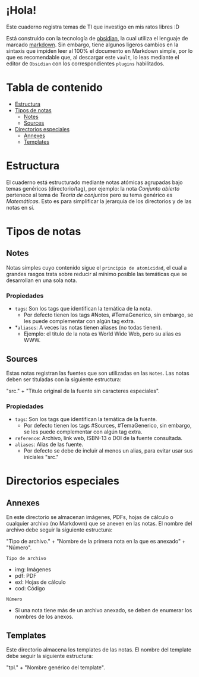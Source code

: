 # ¡Hola!
Este cuaderno registra temas de TI que investigo en mis ratos libres :D

Está construido con la tecnología de [obsidian](https://obsidian.md/), la cual utiliza el lenguaje de marcado [markdown](https://es.wikipedia.org/wiki/Markdown). Sin embargo, tiene algunos ligeros cambios en la sintaxis que impiden leer al 100% el documento en Markdown simple, por lo que es recomendable que, al descargar este `vault`, lo leas mediante el editor de `Obsidian` con los correspondientes `plugins` habilitados.

# Tabla de contenido
- [Estructura](#estructura)
- [Tipos de notas](#tipos-de-notas)
  - [Notes](#notes)
  - [Sources](#sources)
- [Directorios especiales](#directorios-especiales)
  - [Annexes](#annexes)
  - [Templates](#templates)

# Estructura
El cuaderno está estructurado mediante notas atómicas agrupadas bajo temas genéricos (directorio/tag), por ejemplo: la nota *Conjunto abierto* pertenece al tema de *Teoría de conjuntos* pero su tema genérico es *Matemáticas*. Esto es para simplificar la jerarquía de los directorios y de las notas en sí.

# Tipos de notas
## Notes
Notas simples cuyo contenido sigue el `principio de atomicidad`, el cual a grandes rasgos trata sobre reducir al mínimo posible las temáticas que se desarrollan en una sola nota.

### Propiedades
- `tags`: Son los tags que identifican la temática de la nota.
  - Por defecto tienen los tags #Notes, #TemaGenerico, sin embargo, se les puede complementar con algún tag extra.
- *`aliases`: A veces las notas tienen aliases (no todas tienen).
  - Ejemplo: el título de la nota es World Wide Web, pero su alias es WWW.

## Sources
Estas notas registran las fuentes que son utilizadas en las `Notes`. Las notas deben ser tituladas con la siguiente estructura:

"src." + "Título original de la fuente sin caracteres especiales".

### Propiedades
- `tags`: Son los tags que identifican la temática de la fuente.
  - Por defecto tienen los tags #Sources, #TemaGenerico, sin embargo, se les puede complementar con algún tag extra.
- `reference`: Archivo, link web, ISBN-13 o DOI de la fuente consultada.
- `aliases`: Alias de las fuente.
  - Por defecto se debe de incluir al menos un alias, para evitar usar sus iniciales "src."

# Directorios especiales
## Annexes
En este directorio se almacenan imágenes, PDFs, hojas de cálculo o cualquier archivo (no Markdown) que se anexen en las notas. El nombre del archivo debe seguir la siguiente estructura:

"Tipo de archivo." + "Nombre de la primera nota en la que es anexado" + "Número".

`Tipo de archivo`
- img: Imágenes
- pdf: PDF
- exl: Hojas de cálculo
- cod: Código

`Número`
- Si una nota tiene más de un archivo anexado, se deben de enumerar los nombres de los anexos.

## Templates
Este directorio almacena los templates de las notas. El nombre del template debe seguir la siguiente estructura:

"tpl." + "Nombre genérico del template".
